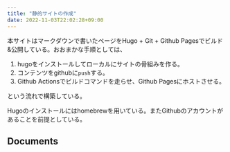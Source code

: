 ```yaml
---
title: "静的サイトの作成"
date: 2022-11-03T22:02:28+09:00
---
```


本サイトはマークダウンで書いたページをHugo + Git + Github Pagesでビルド&公開している。おおまかな手順としては、
1. hugoをインストールしてローカルにサイトの骨組みを作る。
2. コンテンツをgithubに`push`する。
3. Github Actionsでビルドコマンドを走らせ、Github Pagesにホストさせる。

という流れで構築している。

Hugoのインストールにはhomebrewを用いている。またGithubのアカウントがあることを前提としている。

## Documents
